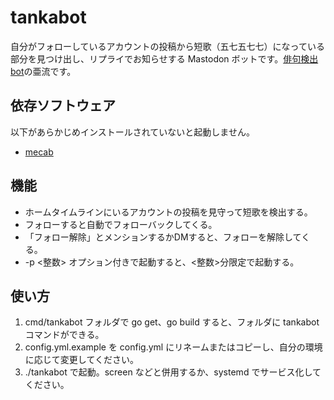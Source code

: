 # tankabot

自分がフォローしているアカウントの投稿から短歌（五七五七七）になっている部分を見つけ出し、リプライでお知らせする Mastodon ボットです。[俳句検出bot](https://github.com/theoria24/FindHaiku4Mstdn)の亜流です。

## 依存ソフトウェア
以下があらかじめインストールされていないと起動しません。
+ [mecab](https://github.com/taku910/mecab)

## 機能
+ ホームタイムラインにいるアカウントの投稿を見守って短歌を検出する。
+ フォローすると自動でフォローバックしてくる。
+ 「フォロー解除」とメンションするかDMすると、フォローを解除してくる。
+ -p <整数> オプション付きで起動すると、<整数>分限定で起動する。

## 使い方
1. cmd/tankabot フォルダで go get、go build すると、フォルダに tankabot コマンドができる。
1. config.yml.example を config.yml にリネームまたはコピーし、自分の環境に応じて変更してください。
1. ./tankabot で起動。screen などと併用するか、systemd でサービス化してください。